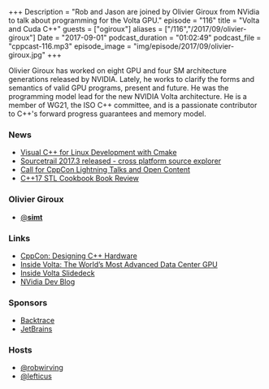 +++
Description = "Rob and Jason are joined by Olivier Giroux from NVidia to talk about programming for the Volta GPU."
episode = "116"
title = "Volta and Cuda C++"
guests = ["ogiroux"]
aliases = ["/116","/2017/09/olivier-giroux"]
Date = "2017-09-01"
podcast_duration = "01:02:49"
podcast_file = "cppcast-116.mp3"
episode_image = "img/episode/2017/09/olivier-giroux.jpg"
+++

Olivier Giroux has worked on eight GPU and four SM architecture generations released by NVIDIA. Lately, he works to clarify the forms and semantics of valid GPU programs, present and future. He was the programming model lead for the new NVIDIA Volta architecture. He is a member of WG21, the ISO C++ committee, and is a passionate contributor to C++'s forward progress guarantees and memory model.

### News ###

 - [Visual C++ for Linux Development with Cmake](https://blogs.msdn.microsoft.com/vcblog/2017/08/25/visual-c-for-linux-development-with-cmake/)
 - [Sourcetrail 2017.3 released - cross platform source explorer](https://www.sourcetrail.com/blog/release_2017_3/)
 - [Call for CppCon Lightning Talks and Open Content](https://cppcon.org/lt-oc-announce/)
 - [C++17 STL Cookbook Book Review](http://www.bfilipek.com/2017/08/cpp17stl-review.html)
 
### Olivier Giroux ###

 - [@__simt__](https://twitter.com/__simt__)

### Links ###

 - [CppCon: Designing C++ Hardware](https://cppcon2017.sched.com/event/Bgu6/designing-c-hardware)
 - [Inside Volta: The World’s Most Advanced Data Center GPU](https://devblogs.nvidia.com/parallelforall/inside-volta/)
 - [Inside Volta Slidedeck](http://on-demand.gputechconf.com/gtc/2017/presentation/s7798-luke-durant-inside-volta.pdf)
 - [NVidia Dev Blog](https://devblogs.nvidia.com/parallelforall/)

### Sponsors ###

- [Backtrace](https://www.backtrace.io/cppcast)
- [JetBrains](https://www.jetbrains.com/cpp/?utm_source=cppcast&utm_medium=podcast&utm_content=cppcast-podcast&utm_campaign=cpp)

### Hosts ###

- [@robwirving](https://twitter.com/robwirving)
- [@lefticus](https://twitter.com/lefticus)
